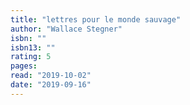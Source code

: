 ```yaml
---
title: "lettres pour le monde sauvage"
author: "Wallace Stegner"
isbn: ""
isbn13: ""
rating: 5
pages: 
read: "2019-10-02"
date: "2019-09-16"
---
```


